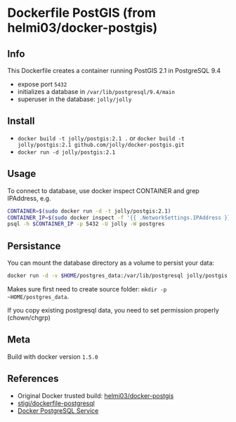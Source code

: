 # Dockerfile PostGIS (from helmi03/docker-postgis)

## Info

This Dockerfile creates a container running PostGIS 2.1 in PostgreSQL 9.4

- expose port `5432`
- initializes a database in `/var/lib/postgresql/9.4/main`
- superuser in the database: `jolly/jolly`


## Install

- `docker build -t jolly/postgis:2.1 .` or `docker build -t jolly/postgis:2.1 github.com/jolly/docker-postgis.git`
- `docker run -d jolly/postgis:2.1`


## Usage

To connect to database, use docker inspect CONTAINER and grep IPAddress, e.g.

```bash
CONTAINER=$(sudo docker run -d -t jolly/postgis:2.1)
CONTAINER_IP=$(sudo docker inspect -f '{{ .NetworkSettings.IPAddress }}' $CONTAINER)
psql -h $CONTAINER_IP -p 5432 -U jolly -W postgres
```


## Persistance

You can mount the database directory as a volume to persist your data:

```bash
docker run -d -v $HOME/postgres_data:/var/lib/postgresql jolly/postgis:2.1
```

Makes sure first need to create source folder: `mkdir -p ~HOME/postgres_data`.

If you copy existing postgresql data, you need to set permission properly (chown/chgrp)


## Meta

Build with docker version `1.5.0`


## References

- Original Docker trusted build: [helmi03/docker-postgis](https://registry.hub.docker.com/u/helmi03/docker-postgis/)
- [stigi/dockerfile-postgresql](https://github.com/stigi/dockerfile-postgresql)
- [Docker PostgreSQL Service](http://docs.docker.io/en/latest/examples/postgresql_service/)

